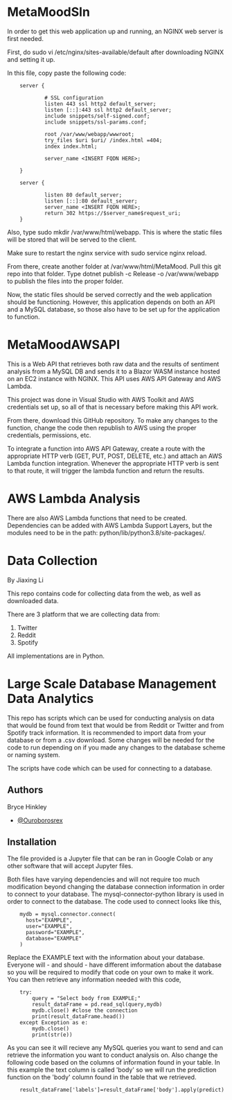 # MetaMoodSln

In order to get this web application up and running, an NGINX web server is first needed.

First, do sudo vi /etc/nginx/sites-available/default after downloading NGINX and setting it up.

In this file, copy paste the following code:

        server {

                # SSL configuration
                listen 443 ssl http2 default_server;
                listen [::]:443 ssl http2 default_server;
                include snippets/self-signed.conf;
                include snippets/ssl-params.conf;

                root /var/www/webapp/wwwroot;
                try_files $uri $uri/ /index.html =404;
                index index.html;

                server_name <INSERT FQDN HERE>;

        }

        server {

                listen 80 default_server;
                listen [::]:80 default_server;
                server_name <INSERT FQDN HERE>;
                return 302 https://$server_name$request_uri;
        }
  
Also, type sudo mkdir /var/www/html/webapp. This is where the static files will be stored that will be served to the client.
  
Make sure to restart the nginx service with sudo service nginx reload. 
  
From there, create another folder at /var/www/html/MetaMood. Pull this git repo into that folder. Type dotnet publish -c Release -o /var/www/webapp to publish the files into the proper folder.

Now, the static files should be served correctly and the web application should be functioning. However, this application depends on both an API and a MySQL database, so those also have to be set up for the application to function. 
  
# MetaMoodAWSAPI
This is a Web API that retrieves both raw data and the results of sentiment analysis from a MySQL DB and sends it to a Blazor WASM instance hosted on an 
EC2 instance with NGINX. This API uses AWS API Gateway and AWS Lambda.

This project was done in Visual Studio with AWS Toolkit and AWS credentials set up, so all of that is necessary before making this API work.

From there, download this GitHub repository. To make any changes to the function, change the code then republish to AWS using the proper credentials, permissions, etc. 

To integrate a function into AWS API Gateway, create a route with the appropriate HTTP verb (GET, PUT, POST, DELETE, etc.) and attach an AWS Lambda function integration.
Whenever the appropriate HTTP verb is sent to that route, it will trigger the lambda function and return the results. 

# AWS Lambda Analysis

There are also AWS Lambda functions that need to be created. Dependencies can be added with AWS Lambda Support Layers, but the modules need to be in the path: python/lib/python3.8/site-packages/. 

# Data Collection

By Jiaxing Li

This repo contains code for collecting data from the web, as well as downloaded data.

There are 3 platform that we are collecting data from:

1. Twitter
2. Reddit
3. Spotify

All implementations are in Python.

# Large Scale Database Management Data Analytics

This repo has scripts which can be used for conducting analysis on data that would be found from text that would be from Reddit or Twitter and from Spotify track information. It is recommended to import data from your database or from a .csv download. Some changes will be needed for the code to run depending on if you made any changes to the database scheme or naming system.

The scripts have code which can be used for connecting to a database.

## Authors
Bryce Hinkley
- [@Ouroborosrex](https://www.github.com/Ouroborosrex)


## Installation

The file provided is a Jupyter file that can be ran in Google Colab or any other software that will accept Jupyter files.

Both files have varying dependencies and will not require too much modification beyond changing the database connection information in order to connect to your database. The mysql-connector-python library is used in order to connect to the database. The code used to connect looks like this,

        mydb = mysql.connector.connect(
          host="EXAMPLE",
          user="EXAMPLE",
          password="EXAMPLE",
          database="EXAMPLE"
        )

Replace the EXAMPLE text with the information about your database. Everyone will - and should - have different imformation about the database so you will be required to modify that code on your own to make it work. You can then retrieve any information needed with this code,

        try:
            query = "Select body from EXAMPLE;"
            result_dataFrame = pd.read_sql(query,mydb)
            mydb.close() #close the connection
            print(result_dataFrame.head())
        except Exception as e:
            mydb.close()
            print(str(e))

As you can see it will recieve any MySQL queries you want to send and can retrieve the information you want to conduct analysis on. Also change the following code based on the columns of information found in your table. In this example the text column is called 'body' so we will run the prediction function on the 'body' column found in the table that we retrieved.

        result_dataFrame['labels']=result_dataFrame['body'].apply(predict)
    
